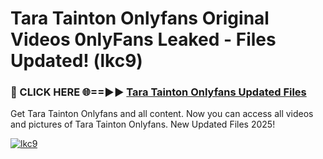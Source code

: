 # Tara Tainton Onlyfans Original Videos 0nlyFans Leaked - Files Updated! (lkc9)

<h3>🔴 CLICK HERE 🌐==►► <a href="https://tinyurl.com/2wckxsce" rel="nofollow">Tara Tainton Onlyfans Updated Files</a></h3>

Get Tara Tainton Onlyfans and all content. Now you can access all videos and pictures of Tara Tainton Onlyfans. New Updated Files 2025!

[![lkc9](https://i.imgur.com/AFduVYN.gif)](https://tinyurl.com/2wckxsce)
